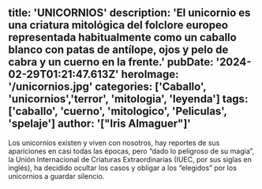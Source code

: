 title: 'UNICORNIOS'
description: 'El unicornio es una criatura mitológica del folclore europeo representada habitualmente como un caballo blanco con patas de antílope, ojos y pelo de cabra y un cuerno en la frente.'
pubDate: '2024-02-29T01:21:47.613Z'
heroImage: '/unicornios.jpg'
categories: ['Caballo', 'unicornios','terror', 'mitologia', 'leyenda']
tags: ['caballo', 'cuerno', 'mitologico', 'Peliculas', 'spelaje']
author: '["Iris Almaguer"]'
---

Los unicornios existen y viven con nosotros, hay reportes de sus apariciones en casi todas las épocas, pero “dado lo peligroso de su magia”, la Unión Internacional de Criaturas Extraordinarias (IUEC, por sus siglas en inglés), ha decidido ocultar los casos y obligar a los “elegidos” por los unicornios a guardar silencio.